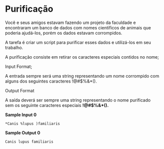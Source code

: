 # Purificação

Você e seus amigos estavam fazendo um projeto da faculdade e encontraram um banco de dados com nomes científicos de animais que poderia ajudá-los, porém os dados estavam corrompidos.

A tarefa é criar um script para purificar esses dados e utilizá-los em seu trabalho.

A purificação consiste em retirar os caracteres especiais contidos no nome;

Input Format;

A entrada sempre será uma string representando um nome corrompido com alguns dos seguintes caracteres !@#$%&\*().

Output Format

A saída deverá ser sempre uma string representando o nome purificado sem os seguinte caracteres especiais **!@#$%&\*().**

**Sample Input 0**

```
*Canis %lupus )familiaris
```

**Sample Output 0**

```
Canis lupus familiaris
```
